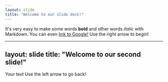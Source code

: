 ```yaml
---
layout: slide
title: "Welcome to our slide deck!"
---
```

It's very easy to make some words **bold** and other words *italic* with Markdown. You can even [link to Google!](http://google.com)
Use the right arrow to begin!

---
layout: slide
title: "Welcome to our second slide!"
---
Your text
Use the left arrow to go back!
